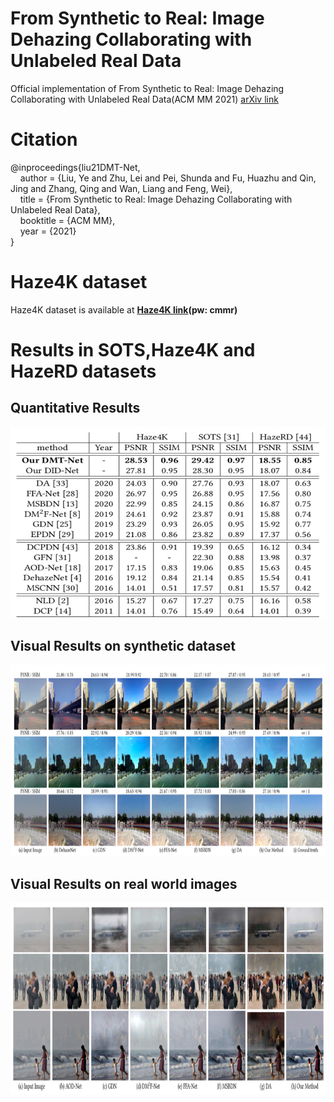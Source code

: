 # From Synthetic to Real: Image Dehazing Collaborating with Unlabeled Real Data
Official implementation of From Synthetic to Real: Image Dehazing Collaborating with Unlabeled Real Data(ACM MM 2021)
[arXiv link](https://arxiv.org/abs/2108.02934)
# Citation
@inproceedings{liu21DMT-Net,    
&nbsp;&nbsp;&nbsp;&nbsp;author = {Liu, Ye and Zhu, Lei and Pei, Shunda and Fu, Huazhu and Qin, Jing and Zhang, Qing and Wan, Liang and Feng, Wei},  
&nbsp;&nbsp;&nbsp;&nbsp;title = {From Synthetic to Real: Image Dehazing Collaborating with Unlabeled Real Data},      
&nbsp;&nbsp;&nbsp;&nbsp;booktitle = {ACM MM},   
&nbsp;&nbsp;&nbsp;&nbsp;year = {2021}      
}

# Haze4K dataset
Haze4K dataset is available at **[Haze4K link](https://pan.baidu.com/s/141MW0YAvjFcydlroQZZizA)(pw: cmmr)**

# Results in SOTS,Haze4K and HazeRD datasets
 ## Quantitative Results
<p align='center'>
<img src="figs/results.png" height="306px" width='800px'> 
</div>

 ## Visual Results on synthetic dataset
<p align='center'>
<img src='figs/vis1.png' height="306px" width='800px' >
</div>

 ## Visual Results on real world images
<p align='center'>
<img src='figs/vis2.png' height="306px" width='800px' >
</div>